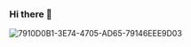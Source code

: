 ### Hi there 👋
![7910D0B1-3E74-4705-AD65-79146EEE9D03](https://user-images.githubusercontent.com/50012514/117296828-167d9600-aea8-11eb-8d70-f90b53b789b8.png)


<!--
**WatermelonXIGUAGUA/WatermelonXIGUAGUA** is a ✨ _special_ ✨ repository because its `README.md` (this file) appears on your GitHub profile.

Here are some ideas to get you started:

- 🔭 I’m currently working on ...
- 🌱 I’m currently learning ...
- 👯 I’m looking to collaborate on ...
- 🤔 I’m looking for help with ...
- 💬 Ask me about ...
- 📫 How to reach me: ...
- 😄 Pronouns: ...
- ⚡ Fun fact: ...
-->
